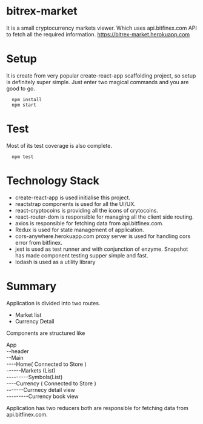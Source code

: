 # bitrex-market

It is a small cryptocurrency markets viewer. Which uses api.bitfinex.com API to fetch all the required information.
https://bitrex-market.herokuapp.com


# Setup

It is create from very popular create-react-app scaffolding project, so setup is definitely super simple. Just enter two magical commands and you are good to go.

```
  npm install
  npm start
```

# Test
Most of its test coverage is also complete.

```
  npm test
```

# Technology Stack

- create-react-app is used initialise this project.
- reactstrap components is used for all the UI/UX.
- react-cryptocoins is providing all the icons of crytocoins.
- react-router-dom is responsible for managing all the client side routing. 
- axios is responsible for fetching data from api.bitfinex.com.
- Redux is used for state management of application.
- cors-anywhere.herokuapp.com proxy server is used for handling cors error from bitfinex.
- jest is used as test runner and with conjunction of enzyme. Snapshot has made component testing supper simple and fast. 
- lodash is used as a utility library

# Summary 

Application is divided into two routes. 

- Market list
- Currency Detail

Components are structured like 

App  
--header   
--Main  
----Home( Connected to Store )  
------Markets (List)  
---------Symbols(List)  
----Currency ( Connected to Store )  
-------Currnecy detail view  
---------Currency book view  

Application has two reducers both are responsible for fetching data from api.bitfinex.com. 
